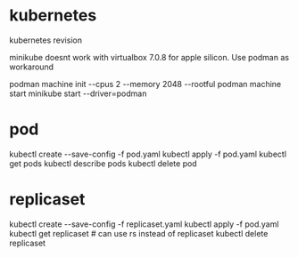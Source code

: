 # kubernetes
kubernetes revision

minikube doesnt work with virtualbox 7.0.8 for apple silicon. Use podman as workaround

podman machine init --cpus 2 --memory 2048 --rootful 
podman machine start
minikube start --driver=podman


# pod
kubectl create --save-config -f pod.yaml
kubectl apply -f pod.yaml
kubectl get pods
kubectl describe pods
kubectl delete pod <pod name>

# replicaset
kubectl create --save-config -f replicaset.yaml
kubectl apply -f pod.yaml
kubectl get replicaset # can use rs instead of replicaset
kubectl delete replicaset <replicaset name>

